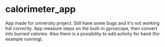 # calorimeter_app
App made for university project. Still have some bugs and it's not working full correctly. App measure steps on the built-in gyroscope, then convert into burned calories. Also there is a possibility to add activity for hand (for example running).
